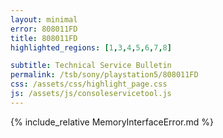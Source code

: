 ```yaml
---
layout: minimal
error: 808011FD
title: 808011FD
highlighted_regions: [1,3,4,5,6,7,8]

subtitle: Technical Service Bulletin
permalink: /tsb/sony/playstation5/808011FD
css: /assets/css/highlight_page.css
js: /assets/js/consoleservicetool.js
---
```


{% include_relative MemoryInterfaceError.md %}
